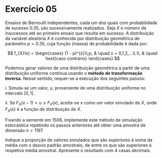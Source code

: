 # Exercício 05

Ensaios de Bernoulli independentes, cada um dos quais com probabilidade de sucesso $0.35$, são sucessivamente realizados. Seja $X$ o número de insucessos até ao primeiro ensaio que resulta em sucesso. A distribuição da variável aleatória $X$ é conhecida por distribuição geométrica de parâmetro $p = 0.35$, cuja função (massa) de probabilidade é dada por:

$$
f_{X}(x) =
\begin{cases}
(1 - p)^{x}\\;p, & \quad x = 0,1,2,…\\
0, & \quad \text{caso contrário}
\end{cases}
$$

Podemos gerar valores de uma distribuição geométrica a partir de uma distribuição uniforme contínua usando o **método de transformação inversa**. Nesse sentido, requer-se a execução dos seguintes passos:

i. Simula-se um valor, $u$, proveniente de uma distribuição uniforme no intervalo $]0,1[$.

ii. Se $F_{X}(x−1) < u \leq F_{X}(x)$, aceita-se $x$ como um valor simulado de $X$, onde $F_{X}(x)$ é a função de distribuição de $X$.

Fixando a semente em $1506$, implemente este método de simulação estocástica repetindo os passos anteriores até obter uma amostra de dimensão $n = 1197$.

Indique a proporção de valores simulados que são superiores à soma da média com o desvio padrão amostrais, de entre os que são superiores à respetiva média amostral. Apresente o resultado com 4 casas decimais.
